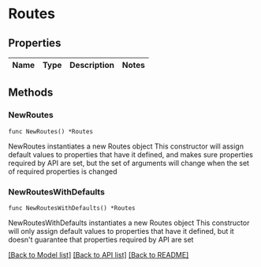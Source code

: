 # Routes

## Properties

Name | Type | Description | Notes
------------ | ------------- | ------------- | -------------

## Methods

### NewRoutes

`func NewRoutes() *Routes`

NewRoutes instantiates a new Routes object
This constructor will assign default values to properties that have it defined,
and makes sure properties required by API are set, but the set of arguments
will change when the set of required properties is changed

### NewRoutesWithDefaults

`func NewRoutesWithDefaults() *Routes`

NewRoutesWithDefaults instantiates a new Routes object
This constructor will only assign default values to properties that have it defined,
but it doesn't guarantee that properties required by API are set


[[Back to Model list]](../README.md#documentation-for-models) [[Back to API list]](../README.md#documentation-for-api-endpoints) [[Back to README]](../README.md)


